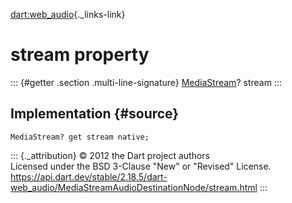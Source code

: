 [dart:web\_audio](../../dart-web_audio/dart-web_audio-library){._links-link}

stream property
===============

::: {#getter .section .multi-line-signature}
[MediaStream](../../dart-html/mediastream-class)? stream
:::

Implementation {#source}
--------------

``` {.language-dart data-language="dart"}
MediaStream? get stream native;
```

::: {._attribution}
© 2012 the Dart project authors\
Licensed under the BSD 3-Clause \"New\" or \"Revised\" License.\
<https://api.dart.dev/stable/2.18.5/dart-web_audio/MediaStreamAudioDestinationNode/stream.html>
:::
